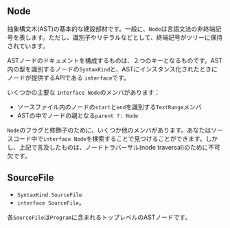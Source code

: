 ## Node
抽象構文木(AST)の基本的な建設部材です。一般に、`Node`は言語文法の非終端記号を表します。ただし、識別子やリテラルなどとして、終端記号がツリーに保持されています。

ASTノードのドキュメントを構成するものは、２つのキーとなるものです。AST内の型を識別するノードの`SyntaxKind`と、ASTにインスタンス化されたときにノードが提供するAPIである `interface`です。

いくつかの主要な `interface Node`のメンバがあります：
* ソースファイル内のノードの`start`と`end`を識別する`TextRange`メンバ
* ASTの中でノードの親となる`parent ?: Node`

`Node`のフラグと修飾子のために、いくつか他のメンバがあります。あなたはソースコード中で`interface Node`を検索することで見つけることができます。しかし、上記で言及したものは、ノードトラバーサル(node traversal)のために不可欠です。

## SourceFile

* `SyntaxKind.SourceFile`
* `interface SourceFile`。

各`SourceFile`は`Program`に含まれるトップレベルのASTノードです。
